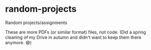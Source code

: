 # random-projects
Random projects/assignments

These are more PDFs (or similar format) files, not code.
(Did a spring cleaning of my Drive in autumn and didn't want to keep them there anymore. 😅)
